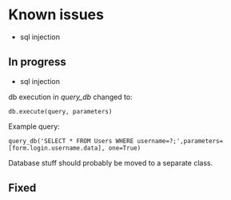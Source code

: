 # Known issues
* sql injection

## In progress
* sql injection

db execution in *query_db* changed to:
```
db.execute(query, parameters)
```

Example query:
```
query_db('SELECT * FROM Users WHERE username=?;',parameters=[form.login.username.data], one=True)
```
Database stuff should probably be moved to a separate class.

## Fixed